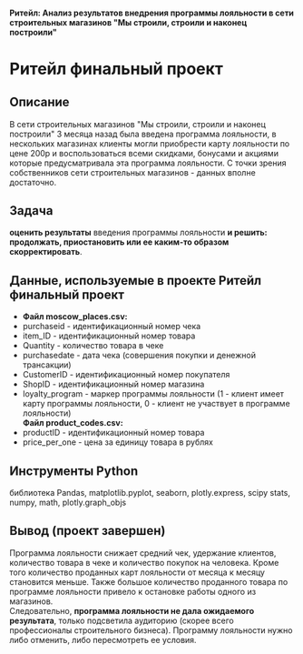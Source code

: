 #### Ритейл: Анализ результатов внедрения программы лояльности в сети строительных магазинов "Мы строили, строили и наконец построили"
# Ритейл финальный проект
## Описание
В сети строительных магазинов "Мы строили, строили и наконец построили" 3 месяца назад была введена программа лояльности, в нескольких магазинах клиенты могли приобрести карту лояльности по цене 200р и воспользоваться всеми скидками, бонусами и акциями которые предусматривала эта программа лояльности. С точки зрения собственников сети строительных магазинов - данных вполне достаточно.
## Задача 
**оценить результаты** введения программы лояльности **и решить: продолжать, приостановить или ее каким-то образом скорректировать**.    

## Данные, используемые в проекте Ритейл финальный проект 
- **Файл moscow_places.csv:**  
- purchaseid - идентификационный номер чека  
- item_ID - идентификационный номер товара    
- Quantity - количество товара в чеке    
- purchasedate - дата чека (совершения покупки и денежной трансакции)  
- CustomerID - идентификационный  номер покупателя   
- ShopID - идентификационный номер магазина   
- loyalty_program - маркер программы лояльности (1 - клиент имеет карту программы лояльности, 0 - клиент не участвует в программе лояльности)   
  **Файл product_codes.csv:**
- productID - идентификационный номер товара   
- price_per_one - цена за единицу товара в рублях    
## Инструменты Python
библиотека Pandas, matplotlib.pyplot, seaborn, plotly.express, scipy stats, numpy, math, plotly.graph_objs
## Вывод (проект завершен)  
Программа лояльности снижает средний чек, удержание клиентов, количество товара в чеке и количество покупок на человека. Кроме того количество проданных карт лояльности от месяца к месяцу становится меньше. Также большое количество проданного товара по программе лояльности привело к остановке работы одного из магазинов.   
Следовательно, **программа лояльности не дала ожидаемого результата**, только подсветила аудиторию (скорее всего профессионалы строительного бизнеса). Программу лояльности нужно либо отменить, либо пересмотреть ее условия.
